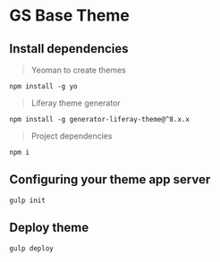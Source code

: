 # GS Base Theme

## Install dependencies

> Yeoman to create themes
```
npm install -g yo
```

> Liferay theme generator

```
npm install -g generator-liferay-theme@^8.x.x
```

> Project dependencies
```
npm i
```

## Configuring your theme app server

```
gulp init
```

## Deploy theme

```
gulp deploy
```